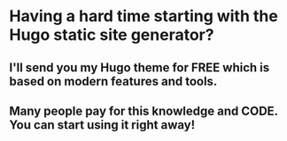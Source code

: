 # Having a hard time starting with the Hugo static site generator?
## I'll send you my Hugo theme for FREE which is based on modern features and tools.
## Many people pay for this knowledge and CODE. You can start using it right away!
